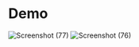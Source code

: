 # Demo 

![Screenshot (77)](https://github.com/HardCoder404/Reactjs-Concepts/assets/127084297/f684d93b-8cc9-4a76-a5e3-6f1a66a303da)
![Screenshot (76)](https://github.com/HardCoder404/Reactjs-Concepts/assets/127084297/ced98eba-6e31-45ad-a136-ecbeb3b7be99)
